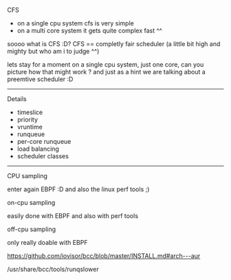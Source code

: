 CFS

* on a single cpu system cfs is very simple
* on a multi core system it gets quite complex fast ^^

soooo what is CFS :D?
CFS == completly fair scheduler (a little bit high and mighty but who am i to judge ^^)

lets stay for a moment on a single cpu system, just one core, can you picture how that might work ?
and just as a hint we are talking about a preemtive scheduler :D

------

Details

* timeslice
* priority
* vruntime
* runqueue
* per-core runqueue
* load balancing
* scheduler classes



------

CPU sampling

enter again EBPF :D and also the linux perf tools ;)

on-cpu sampling

easily done with EBPF and also with perf tools

off-cpu sampling

only really doable with EBPF


https://github.com/iovisor/bcc/blob/master/INSTALL.md#arch---aur

/usr/share/bcc/tools/runqslower

